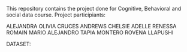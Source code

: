 This repository contains the project done for Cognitive, Behavioral and social data course. 
Project participiants:

ALEJANDRA OLIVIA CRUCES ANDREWS
CHELSIE ADELLE RENESSA ROMAIN
MARIO ALEJANDRO TAPIA MONTERO
ROVENA LLAPUSHI

DATASET:




